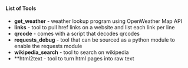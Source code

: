 #### List of Tools
- **get_weather** - weather lookup program using OpenWeather Map API 
- **links** - tool to pull href links on a website and list each link per line  
- **qrcode** - comes with a script that decodes qrcodes
- **requests_debug** - tool that can be sourced as a python module to enable the requests module  
- **wikipedia_search** - tool to search on wikipedia 
- **html2text - tool to turn html pages into raw text
